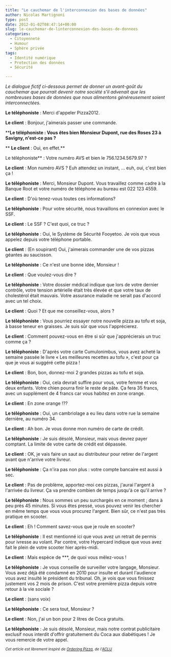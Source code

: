 ```yaml
---
title: "Le cauchemar de l'interconnexion des bases de données"
author: Nicolas Martignoni
type: post
date: 2012-01-02T08:47:14+00:00
slug: le-cauchemar-de-linterconnexion-des-bases-de-donnees
categories:
  - Citoyenneté
  - Humour
  - Sphère privée
tags:
  - Identité numérique
  - Protection des données
  - Sécurité

---
```

_Le dialogue fictif ci-dessous permet de donner un avant-goût du cauchemar que pourrait devenir notre société s'il advenait que les nombreuses bases de données que nous alimentons généreusement soient interconnectées._

**Le téléphoniste** : Merci d'appeler Pizza2012.
  
**Le client** : Bonjour, j'aimerais passer une commande.
  
******Le téléphoniste** : Vous êtes bien Monsieur Dupont, rue des Roses 23 à Savigny, n'est-ce pas ?**
  
** **Le client** : Oui, en effet.**
  
Le téléphoniste** : Votre numéro AVS et bien le 756.1234.5679.97 ?
  
**Le client** : Mon numéro AVS ? Euh attendez un instant, &#8230; euh, oui, c'est bien ça !
  
**Le téléphoniste** : Merci, Monsieur Dupont. Vous travaillez comme cadre à la Banque Root et votre numéro de téléphone au bureau est 022 123 4559.
  
**Le client** : D'où tenez-vous toutes ces informations?
  
**Le téléphoniste** : Pour votre sécurité, nous travaillons en connexion avec le SSF.
  
**Le client** : Le SSF ? C'est quoi, ce truc ?
  
**Le téléphoniste** : Oui, le Système de Sécurité Fooyetoo. Je vois que vous appelez depuis votre téléphone portable.
  
**Le client** : (En soupirant) Oui, j'aimerais commander une de vos pizzas géantes au saucisson.
  
**Le téléphoniste** : Ce n'est une bonne idée, Monsieur !
  
**Le client** : Que voulez-vous dire ?
  
**Le téléphoniste** : Votre dossier médical indique que lors de votre dernier contrôle, votre tension artérielle était très élevée et que votre taux de cholestérol était mauvais. Votre assurance maladie ne serait pas d'accord avec un tel choix.
  
**Le client** : Quoi ? Et que me conseillez-vous, alors ?
  
**Le téléphoniste** : Vous pourriez essayer notre nouvelle pizza au tofu et soja, à basse teneur en graisses. Je suis sûr que vous l'apprécierez.
  
**Le client** : Comment pouvez-vous en être si sûr que j'apprécierais un truc comme ça ?
  
**Le téléphoniste** : D'après votre carte Cumulonimbus, vous avez acheté la semaine passée le livre « Les meilleures recettes au tofu », c'est pour ça que je vous ai suggéré cette pizza !
  
**Le client** : Bon, bon, donnez-moi 2 grandes pizzas au tofu et soja.
  
**Le téléphoniste** : Oui, cela devrait suffire pour vous, votre femme et vos deux enfants. Votre chien pourra finir le reste de pâte. Ça fera 35 francs, avec un supplément de 4 francs car vous habitez en zone orange.
  
**Le client** : En zone orange !??
  
**Le téléphoniste** : Oui, un cambriolage a eu lieu dans votre rue la semaine dernière, au numéro 34.
  
**Le client** : Ah bon. Je vous donne mon numéro de carte de crédit.
  
**Le téléphoniste** : Je suis désolé, Monsieur, mais vous devrez payer comptant. La limite de votre carte de crédit est dépassée.
  
**Le client** : OK, je vais faire un saut au distributeur pour retirer de l'argent avant que n'arrive votre livreur.
  
**Le téléphoniste** : Ça n'ira pas non plus : votre compte bancaire est aussi à sec.
  
**Le client** : Pas de problème, apportez-moi ces pizzas, j'aurai l'argent à l'arrivée du livreur. Ça va prendre combien de temps jusqu'à ce qu'il arrive ?
  
**Le téléphoniste** : Nous sommes un peu surchargés en ce moment ; dans à peu près 45 minutes. Si vous êtes pressé, vous pouvez venir les chercher en même temps que vous vous procurez l'argent. Bien sûr, ce n'est pas très pratique en scooter.
  
**Le client** : Eh ! Comment savez-vous que je roule en scooter?
  
**Le téléphoniste** : Il est mentionné ici que vous avez un retrait de permis pour ivresse au volant. Par contre, votre Hypercard indique que vous avez fait le plein de votre scooter hier après-midi.
  
**Le client** : Mais espèce de \***, de quoi vous mêlez-vous !
  
**Le téléphoniste** : Je vous conseille de surveiller votre langage, Monsieur. Vous avez déjà été condamné en 2010 pour insulte et durant l'audience vous avez insulté le président du tribunal. Oh, je vois que vous finissez justement vos 2 mois de prison. C'est votre première pizza depuis votre retour à la vie sociale ?
  
**Le client** : (sans voix)
  
**Le téléphoniste** : Ce sera tout, Monsieur ?
  
**Le client** : Non, j'ai un bon pour 2 litres de Coca gratuits.
  
**Le téléphoniste** : Je suis désolé, Monsieur, mais notre contrat publicitaire exclusif nous interdit d'offrir gratuitement du Coca aux diabétiques ! Je vous remercie de votre appel.

<small><em>Cet article est librement inspiré de <a title="Ordering Pizza" href="http://www.aclu.org/ordering-pizza">Ordering Pizza</a>, de l'<a title="American Civil Liberties Union" href="http://www.aclu.org/">ACLU</a></em></small>